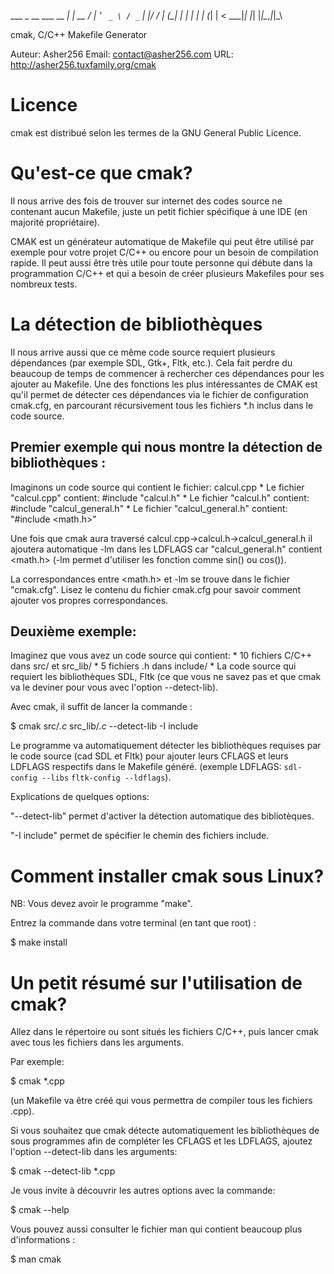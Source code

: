   ___ _ __ ___   __ _| | __
 / __| '_ ` _ \ / _` | |/ /
| (__| | | | | | (_| |   < 
 \___|_| |_| |_|\__,_|_|\_\
                           
cmak, C/C++ Makefile Generator

Auteur:  Asher256
Email:   contact@asher256.com
URL:     http://asher256.tuxfamily.org/cmak

Licence
======================================================================
cmak est distribué selon les termes de la GNU General Public Licence.

Qu'est-ce que cmak?
======================================================================
Il nous arrive des fois de trouver sur internet des codes source ne 
contenant aucun Makefile, juste un petit fichier spécifique à une
IDE (en majorité propriétaire).

CMAK est un générateur automatique de Makefile qui peut être utilisé par
exemple pour votre projet C/C++ ou encore pour un besoin de compilation
rapide. Il peut aussi être très utile pour toute personne qui débute 
dans la programmation C/C++ et qui a besoin de créer plusieurs 
Makefiles pour ses nombreux tests.

La détection de bibliothèques
======================================================================
Il nous arrive aussi que ce même code source requiert plusieurs dépendances
(par exemple SDL, Gtk+, Fltk, etc.). Cela fait perdre du beaucoup de temps 
de commencer à rechercher ces dépendances pour les ajouter au Makefile. Une 
des fonctions les plus intéressantes de CMAK est qu'il permet de détecter
ces  dépendances via le fichier de configuration cmak.cfg, en parcourant
récursivement tous les fichiers *.h inclus dans le code source. 

Premier exemple qui nous montre la détection de bibliothèques :
---------------------------------------------------------------
Imaginons un code source qui contient le fichier: calcul.cpp
	* Le fichier "calcul.cpp" contient:  #include "calcul.h"
	* Le fichier "calcul.h" contient: #include "calcul_general.h"
	* Le fichier "calcul_general.h" contient: "#include <math.h>"

Une fois que cmak aura traversé calcul.cpp->calcul.h->calcul_general.h
il ajoutera automatique -lm dans les LDFLAGS car "calcul_general.h"
contient <math.h> (-lm permet d'utiliser les fonction comme sin() ou cos()).

La correspondances entre <math.h> et -lm se trouve dans le fichier "cmak.cfg".
Lisez le contenu du fichier cmak.cfg pour savoir comment ajouter vos propres 
correspondances.

Deuxième exemple:
-----------------
Imaginez que vous avez un code source qui contient:
	* 10 fichiers C/C++ dans src/ et src_lib/
	* 5 fichiers .h dans include/
	* La code source qui requiert les bibliothèques SDL, Fltk (ce que
	  vous ne savez pas et que cmak va le deviner pour vous avec
          l'option --detect-lib).

Avec cmak, il suffit de lancer la commande :

$ cmak src/*.c* src_lib/*.c* --detect-lib -I include

Le programme va automatiquement détecter les bibliothèques requises par 
le code source (cad SDL et Fltk) pour ajouter leurs CFLAGS et 
leurs LDFLAGS respectifs dans le Makefile généré.
(exemple LDFLAGS: `sdl-config --libs` `fltk-config --ldflags`).

Explications de quelques options:

"--detect-lib" permet d'activer la détection automatique des bibliotèques.

"-I include" permet de spécifier le chemin des fichiers include.

Comment installer cmak sous Linux?
======================================================================
NB: Vous devez avoir le programme "make".

Entrez la commande dans votre terminal (en tant que root) :

$ make install

Un petit résumé sur l'utilisation de cmak?
======================================================================
Allez dans le répertoire ou sont situés les fichiers C/C++, puis 
lancer cmak avec tous les fichiers dans les arguments.

Par exemple:

$ cmak *.cpp

(un Makefile va être créé qui vous permettra de compiler tous les
fichiers .cpp).

Si vous souhaitez que cmak détecte automatiquement les bibliothèques
de sous programmes afin de compléter les CFLAGS et les LDFLAGS, ajoutez
l'option --detect-lib dans les arguments:

$ cmak --detect-lib *.cpp

Je vous invite à découvrir les autres options avec la commande:

$ cmak --help

Vous pouvez aussi consulter le fichier man qui contient beaucoup plus d'informations :

$ man cmak

